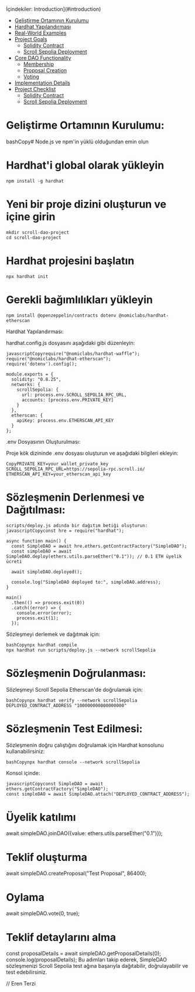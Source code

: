 İçindekiler:
Introduction](#introduction)
- [Geliştirme Ortamının Kurulumu](#gelistirme-ortaminin-kurulumu)
- [Hardhat Yapılandırması](#hardhat-yapilandirilmasi)
- [Real-World Examples](#real-world-examples)
- [Project Goals](#project-goals)
  - [Solidity Contract](#solidity-contract)
  - [Scroll Sepolia Deployment](#scroll-sepholia-deployment)
- [Core DAO Functionality](#core-dao-functionality)
  - [Membership](#membership)
  - [Proposal Creation](#proposal-creation)
  - [Voting](#voting)
- [Implementation Details](#implementation-details)
- [Project Checklist](#project-checklist)
  - [Solidity Contract](#solidity-contract)
  - [Scroll Sepolia Deployment](#scroll-sepolia-deployment)


# Geliştirme Ortamının Kurulumu:

bashCopy# Node.js ve npm'in yüklü olduğundan emin olun

# Hardhat'i global olarak yükleyin
```
npm install -g hardhat
```
# Yeni bir proje dizini oluşturun ve içine girin
```
mkdir scroll-dao-project
cd scroll-dao-project
```
# Hardhat projesini başlatın
```
npx hardhat init
```
# Gerekli bağımlılıkları yükleyin
```
npm install @openzeppelin/contracts dotenv @nomiclabs/hardhat-etherscan
```
Hardhat Yapılandırması:

hardhat.config.js dosyasını aşağıdaki gibi düzenleyin:
```
javascriptCopyrequire("@nomiclabs/hardhat-waffle");
require("@nomiclabs/hardhat-etherscan");
require('dotenv').config();

module.exports = {
  solidity: "0.8.25",
  networks: {
    scrollSepolia: {
      url: process.env.SCROLL_SEPOLIA_RPC_URL,
      accounts: [process.env.PRIVATE_KEY]
    }
  },
  etherscan: {
    apiKey: process.env.ETHERSCAN_API_KEY
  }
};
```
.env Dosyasının Oluşturulması:

Proje kök dizininde .env dosyası oluşturun ve aşağıdaki bilgileri ekleyin:
```
CopyPRIVATE_KEY=your_wallet_private_key
SCROLL_SEPOLIA_RPC_URL=https://sepolia-rpc.scroll.io/
ETHERSCAN_API_KEY=your_etherscan_api_key
```
# Sözleşmenin Derlenmesi ve Dağıtılması:
```
scripts/deploy.js adında bir dağıtım betiği oluşturun:
javascriptCopyconst hre = require("hardhat");

async function main() {
  const SimpleDAO = await hre.ethers.getContractFactory("SimpleDAO");
  const simpleDAO = await SimpleDAO.deploy(ethers.utils.parseEther("0.1")); // 0.1 ETH üyelik ücreti

  await simpleDAO.deployed();

  console.log("SimpleDAO deployed to:", simpleDAO.address);
}

main()
  .then(() => process.exit(0))
  .catch((error) => {
    console.error(error);
    process.exit(1);
  });
```

Sözleşmeyi derlemek ve dağıtmak için:
```
bashCopynpx hardhat compile
npx hardhat run scripts/deploy.js --network scrollSepolia
```
# Sözleşmenin Doğrulanması:

Sözleşmeyi Scroll Sepolia Etherscan'de doğrulamak için:
```
bashCopynpx hardhat verify --network scrollSepolia DEPLOYED_CONTRACT_ADDRESS "100000000000000000"
```

# Sözleşmenin Test Edilmesi:

Sözleşmenin doğru çalıştığını doğrulamak için Hardhat konsolunu kullanabilirsiniz:
```
bashCopynpx hardhat console --network scrollSepolia
```
Konsol içinde:
```
javascriptCopyconst SimpleDAO = await ethers.getContractFactory("SimpleDAO");
const simpleDAO = await SimpleDAO.attach("DEPLOYED_CONTRACT_ADDRESS");
```
# Üyelik katılımı
await simpleDAO.joinDAO({value: ethers.utils.parseEther("0.1")});

# Teklif oluşturma
await simpleDAO.createProposal("Test Proposal", 86400);

# Oylama
await simpleDAO.vote(0, true);

# Teklif detaylarını alma
const proposalDetails = await simpleDAO.getProposalDetails(0);
console.log(proposalDetails);
Bu adımları takip ederek, SimpleDAO sözleşmenizi Scroll Sepolia test ağına başarıyla dağıtabilir, doğrulayabilir ve test edebilirsiniz.

// Eren Terzi
